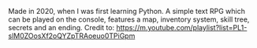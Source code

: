 Made in 2020, when I was first learning Python. 
A simple text RPG which can be played on the console, features a map, inventory system, skill tree, secrets and an ending.
Credit to: https://m.youtube.com/playlist?list=PL1-slM0ZOosXf2oQYZpTRAoeuo0TPiGpm
